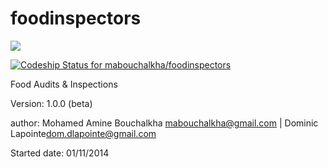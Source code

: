 foodinspectors
==============

<img src="https://magnum-ci.com/status/3785b25b65faa26df85234c2caa0c57a.png"/>

[ ![Codeship Status for mabouchalkha/foodinspectors](https://codeship.com/projects/61196730-820a-0132-3530-364b1c53b990/status?branch=master)](https://codeship.com/projects/57734)

Food Audits &amp; Inspections

Version:        1.0.0 (beta)

author:         Mohamed Amine Bouchalkha mabouchalkha@gmail.com | Dominic Lapointe<dom.dlapointe@gmail.com>

Started date:   01/11/2014
